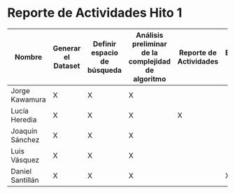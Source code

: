 # Reporte de Actividades Hito 1

Nombre | Generar el Dataset | Definir espacio de búsqueda | Análisis preliminar de la complejidad de algoritmo | Reporte de Actividades | Elaboración de video
-|-|-|-|-|-
  Jorge Kawamura | X|X|X
Lucía Heredia | X|X|X|X
Joaquín Sánchez | X|X|X
Luis Vásquez | X|X|X
Daniel Santillán | X|X|X||X

